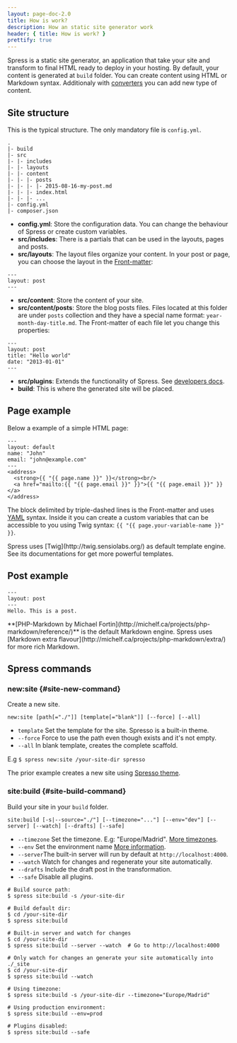 ```yaml
---
layout: page-doc-2.0
title: How is work?
description: How an static site generator work
header: { title: How is work? }
prettify: true
---
```

Spress is a static site generator, an application that take your site and 
transform to final HTML ready to deploy in your hosting. By default, your
content is generated at `build` folder. You can create content using HTML or 
Markdown syntax. Additionaly with [converters](/docs/2.0/developers/converters) you 
can add new type of content.

## Site structure
This is the typical structure. The only mandatory file is `config.yml`.

```
.
|- build
|- src
|- |- includes
|- |- layouts
|- |- content
|- |- |- posts
|- |- |- |- 2015-08-16-my-post.md
|- |- |- index.html
|- |- |- ...
|- config.yml
|- composer.json
```
* **config.yml**: Store the configuration data. You can change the behaviour of 
Spress or create custom variables.
* **src/includes**: There is a partials that can be used in the layouts, pages and posts.
* **src/layouts**: The layout files organize your content. In your post or page, 
you can choose the layout in the [Front-matter](/docs/2.0/front-matter):

```
---
layout: post
---
```
* **src/content**: Store the content of your site.
* **src/content/posts**: Store the blog posts files. Files located at this folder
are under `posts` collection  and they have a special name format: `year-month-day-title.md`.
The Front-matter of each file let you change this properties:

```
---
layout: post
title: "Hello world"
date: "2013-01-01"
---
```
* **src/plugins**: Extends the functionality of Spress. See [developers docs](/docs/2.0/developers).
* **build**: This is where the generated site will be placed.

## Page example
Below a example of a simple HTML page:

```
---
layout: default
name: "John"
email: "john@example.com"
---
<address>
  <strong>{{ "{{ page.name }}" }}</strong><br/>
  <a href="mailto:{{ "{{ page.email }}" }}">{{ "{{ page.email }}" }}</a>
</address>
```
The block delimited by triple-dashed lines is the Front-matter and uses 
[YAML](http://yaml.org) syntax. Inside it you can create a custom variables
that can be accessible to you using Twig syntax: 
`{{ "{{ page.your-variable-name }}" }}`.

<div class="panel panel-default">
  <div class="panel-body">
    <div class="row">
        <div class="col-md-1">
            <i class="fa fa-bookmark-o fa-3x"></i>
        </div>
        <div class="col-md-11">
            <p markdown="1">
                Spress uses [Twig](http://twig.sensiolabs.org/) as default template
                engine. See its documentations for get more powerful
                templates.
            </p>
        </div>
    </div>
  </div>
</div>

## Post example
```
---
layout: post
---
Hello. This is a post.
```

<div class="panel panel-default">
  <div class="panel-body">
    <div class="row">
        <div class="col-md-1">
            <i class="fa fa-bookmark-o fa-3x"></i>
        </div>
        <div class="col-md-11">
            <p markdown="1">
                **[PHP-Markdown by Michael Fortin](http://michelf.ca/projects/php-markdown/reference/)** 
                is the default Markdown engine. Spress uses 
                [Markdown extra flavour](http://michelf.ca/projects/php-markdown/extra/) for 
                more rich Markdown.
            </p>
        </div>
    </div>
  </div>
</div>

## Spress commands

### new:site {#site-new-command}

Create a new site. 

`new:site [path[="./"]] [template[="blank"]] [--force] [--all]`

* `template` Set the template for the site. Spresso is a built-in theme.
* `--force` Force to use the path even though exists and it's not empty.
* `--all` In blank template, creates the complete scaffold.

E.g `$ spress new:site /your-site-dir spresso`

The prior example creates a new site using [Spresso theme](https://github.com/yosymfony/Spress-theme-spresso/tree/2.0).

### site:build {#site-build-command}
Build your site in your `build` folder. 

`site:build [-s|--source="./"] [--timezone="..."] [--env="dev"] [--server] [--watch] [--drafts] [--safe]`

* `--timezone` Set the timezone. E.g: "Europe/Madrid".
[More timezones](http://www.php.net/manual/en/timezones.php).
* `--env` Set the environment name [More information](/docs/configuration/#environment).
* `--server`The built-in server will run by default at `http://localhost:4000`.
* `--watch` Watch for changes and regenerate your site automatically.
* `--drafts` Include the draft post in the transformation.
* `--safe` Disable all plugins.

```
# Build source path:
$ spress site:build -s /your-site-dir

# Build default dir:
$ cd /your-site-dir
$ spress site:build

# Built-in server and watch for changes
$ cd /your-site-dir
$ spress site:build --server --watch  # Go to http://localhost:4000

# Only watch for changes an generate your site automatically into ./_site
$ cd /your-site-dir
$ spress site:build --watch

# Using timezone:
$ spress site:build -s /your-site-dir --timezone="Europe/Madrid"

# Using production environment:
$ spress site:build --env=prod

# Plugins disabled:
$ spress site:build --safe
```
